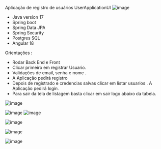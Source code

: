 Aplicação de registro de usuários UserApplicationUI ![image](https://github.com/user-attachments/assets/c97ccb67-0383-42a7-bba8-d498a05125cc)

- Java version 17
- Spring boot
- Spring Data JPA
- Spring Security
- Postgres SQL
- Angular 18


Orientações : 
   - Rodar Back End e Front
   - Clicar primeiro em registrar Usuario. 
   - Validações de email, senha e nome .
   - A Aplicação pedirá registro
   - Depois de registrado e credencias salvas clicar em listar usuarios . A Aplicação pedirá login.
   - Para sair da tela de listagem basta clicar em sair logo abaixo da tabela.




![image](https://github.com/user-attachments/assets/5397442a-317a-460d-b241-95734ed8f6bd)

![image](https://github.com/user-attachments/assets/8203b6fd-adfb-41ef-862d-06e85e19157a)
![image](https://github.com/user-attachments/assets/0b69a2d4-dff1-4349-a51d-940dfb45d562)



![image](https://github.com/user-attachments/assets/867b523e-0d07-45c4-ada8-ff836634ab0c)


![image](https://github.com/user-attachments/assets/9701e544-264a-41e3-be28-c3706ae9c033)

![image](https://github.com/user-attachments/assets/4ed81ca9-b60b-4071-b116-14cc767fdb04)



